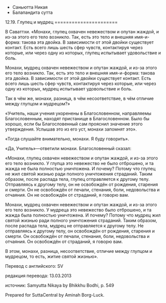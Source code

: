 









* Саньютта Никая
* Балапандита сутта


12\.19\. Глупец и мудрец
\=\=\=\=\=\=\=\=\=\=\=\=\=\=\=\=\=\=\=\=\=\=



В Саваттхи\. «Монахи, глупец охвачен невежеством и опутан жаждой, и из\-за этого его тело возникло\. Так, есть это тело и внешняя имя\-и\-форма: такова эта двойка\. В зависимости от этой двойки существует контакт\. Есть всего лишь шесть сфер чувств, контактируя через которые, или через одну из которых, глупец испытывает удовольствие и боль\.


Монахи, мудрец охвачен невежеством и опутан жаждой, и из\-за этого его тело возникло\. Так, есть это тело и внешняя имя\-и\-форма: такова эта двойка\. В зависимости от этой двойки существует контакт\. Есть всего лишь шесть сфер чувств, контактируя через которые, или через одну из которых, мудрец испытывает удовольствие и боль\.


Так в чём же, монахи, разница, в чём несоответствие, в чём отличие между глупцом и мудрецом?»


«Учитель, наши учения укоренены в Благословенном, направляемы Благословенным, находят пристанище в Благословенном\. Было бы хорошо, если бы Благословенный сам прояснил значение этого утверждения\. Услышав это из его уст, монахи запомнят это»\.


«Тогда слушайте внимательно, монахи\. Я буду говорить»\.


«Да, Учитель»—ответили монахи\. Благословенный сказал:


«Монахи, глупец охвачен невежеством и опутан жаждой, и из\-за этого его тело возникло\. У глупца это невежество не было отброшено, и та жажда не была полностью уничтожена\. И почему? Потому что глупец не жил святой жизнью ради полного уничтожения страданий\. Таким образом, после распада тела, глупец отправляется к другому телу\. Отправляясь к другому телу, он не освобождён от рождения, старения и смерти\. Он не освобождён от печали, стенания, боли, недовольства и отчаяния\. Он не освобождён от страданий, я говорю вам\.


Монахи, мудрец охвачен невежеством и опутан жаждой, и из\-за этого его тело возникло\. У мудреца это невежество было отброшено, и та жажда была полностью уничтожена\. И почему? Потому что мудрец жил святой жизнью ради полного уничтожения страданий\. Таким образом, после распада тела, мудрец не отправляется к другому телу\. Не отправляясь к другому телу, он освобождён от рождения, старения и смерти\. Он освобождён от печали, стенания, боли, недовольства и отчаяния\. Он освобождён от страданий, я говорю вам\.


В этом, монахи, разница, несоответствие, отличие между глупцом и мудрецом, то есть, житие святой жизнью»\.



Перевод с английского: SV


редакция перевода: 13\.03\.2013


источник: Samyutta Nikaya by Bhikkhu Bodhi, p\. 549


Prepared for SuttaCentral by Aminah Borg\-Luck\.







